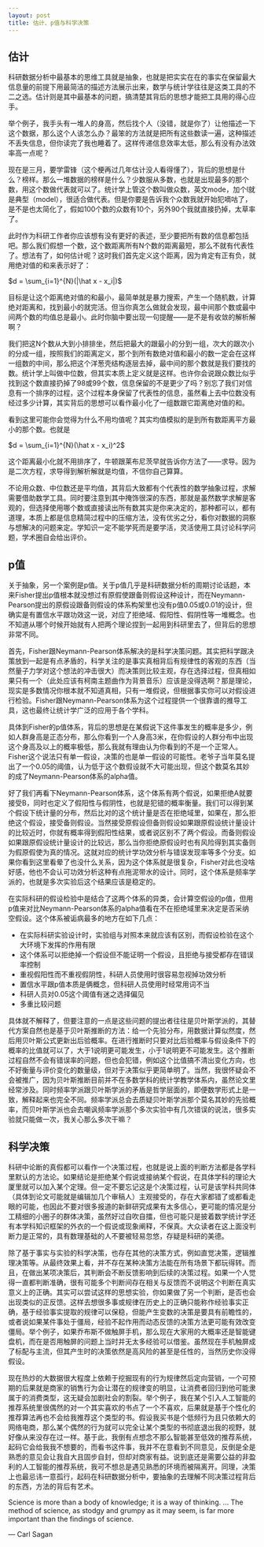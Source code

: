 ```yaml
---
layout: post
title: 估计、p值与科学决策
---
```


## 估计

科研数据分析中最基本的思维工具就是抽象，也就是把实实在在的事实在保留最大信息量的前提下用最简洁的描述方法展示出来，数学与统计学往往是这类工具的不二之选。估计则是其中最基本的问题，搞清楚其背后的思想才能把工具用的得心应手。

举个例子，我手头有一堆人的身高，然后找个人（没错，就是你了）让他描述一下这个数据，那么这个人该怎么办？最笨的方法就是把所有这些数读一遍，这种描述不丢失信息，但你读完了我也睡着了。这样传递信息效率太低，那么有没有办法效率高一点呢？

现在是三月，要学雷锋（这个梗再过几年估计没人看得懂了），背后的思想是什么？榜样。那么一堆数据的榜样是什么？少数服从多数，也就是出现最多的那个数，用这个数做代表就可以了。统计学上管这个数叫做众数，英文mode，加个l就是典型（model），很适合做代表。但是你要是告诉我个众数我就开始犯嘀咕了，是不是也太简化了，假如100个数的众数有10个，另外90个我就直接扔掉，太草率了。

此时作为科研工作者你应该想有没有更好的表述，至少要把所有数的信息都包括吧。那么我们假想一个数，这个数距离所有N个数的距离最短，那么不就有代表性了。想法有了，如何估计呢？这时我们首先定义这个距离，因为肯定有正有负，就用绝对值的和来表示好了：

$d = \sum_{i=1}^{N}(|\hat x - x_i|)$

目标是让这个距离绝对值的和最小，最简单就是暴力搜索，产生一个随机数，计算绝对距离和，找到最小的就完活。但当你真怎么做就会发现，最中间那个数或最中间两个数的均值总是最小。此时你脑中要出现一句提醒——是不是有收敛的解析解啊？

我们把这N个数从大到小排排坐，然后把最大的跟最小的分到一组，次大的跟次小的分成一组，按照我们的距离定义，那个到所有数绝对值和最小的数一定会在这样一组数的中间，那么把这个洋葱壳结构逐层去掉，最中间的那个数就是我们要找的数。统计学上叫做中位数，但其实本质上定义就是这样。也许你会说跟众数比似乎找到这个数直接扔掉了98或99个数，信息保留的不是更少了吗？别忘了我们对信息有一个排序的过程，这个过程本身保留了代表性的信息，虽然看上去中位数没有经过多少计算，其实背后的思想可以看作最小化了一组数跟它距离绝对值的和。

看到这里可能你会觉得为什么不用均值呢？其实均值模拟的是到所有数距离平方最小的那个数。也就是

$d = \sum_{i=1}^{N}(\hat x - x_i)^2$

这个距离最小化就不用排序了，牛顿跟莱布尼茨早就告诉你方法了——求导。因为是二次方程，求导得到解析解就是均值，不信你自己算算。

不论用众数、中位数还是平均值，其背后大致都有个代表性的数学抽象过程，求解需要借助数学工具。同时要注意到其中掩饰很深的东西，那就是虽然数学求解是客观的，但选择使用哪个数或直接读出所有数其实是你来决定的，那种都可以，都有道理，本质上都是信息精简过程中的压缩方法，没有优劣之分，看你对数据的洞察与想解决的问题来定。学知识一定不能学死而是要学活，灵活使用工具讨论科学问题，学术圈自会给出评价。

## p值

关于抽象，另一个案例是p值。关于p值几乎是科研数据分析的周期讨论话题，本来Fisher提出p值根本就没想过有原假使跟备则假设这种设计，而在Neymann-Pearson提出的原假设跟备则假设的体系构架里也没有p值0.05或0.01的设计，但确实是有置信水平跟功效这一说，对应了拒绝域、假阳性、假阴性等一堆概念。也不知道从哪个时候开始就有人把两个理论捏到一起用到科研里去了，但背后的思想非常不同。

首先，Fisher跟Neymann-Pearson体系解决的是科学决策问题。其实把科学跟决策放到一起是有点矛盾的，科学关注的是事实真相背后有规律性的客观的东西（当然量子力学对这个想法的冲击很大）而决策则比较主观，存在选择过程，但真相如果只有一个（此处应该有柯南主题曲作为背景音乐）应该是没得选啊？那是理论，现实是多数情况你根本就不知道真相，只有一堆假说，但根据事实你可以对假设进行检验。Fisher跟Neymann-Pearson体系为这个过程提供一个很靠谱的推导工具，这也最终让统计学广泛的应用于各个学科。

具体到Fisher的p值体系，背后的思想是在某假说下这件事发生的概率是多少，例如人群身高是正态分布，那么你看到一个人身高3米，在你假设的人群分布中出现这个身高及以上的概率极低，那么我就有理由认为你看到的不是一个正常人。Fisher这个说法只有单一假设，决策的也是单一假设的可能性。老爷子当年莫名提出了一个0.05的阈值，认为低于这个数假设就不大可能出现，但这个数莫名其妙的成了Neymann-Pearson体系的alpha值。

好了我们再看下Neymann-Pearson体系，这个体系有两个假说，如果拒绝A就要接受B，同时也定义了假阳性与假阴性，也就是犯错的概率衡量。我们可以得到某个假设下统计量的分布，然后比对的这个统计量是否在拒绝域里，如果在，那么拒绝这个假设，接受备则假设。当然接受原假设但备则假设如果跟原假设统计量设计的比较近时，你就有概率得到假阳性结果，或者说区别不了两个假设。而备则假设如果跟原假设统计量设计的比较远，那么当你拒绝原假设时也有风险得到其实备则为假原假使为真的情况。这就对应的统计学功效分析与错误发现率等多个分支。如果你看到这里看晕了也没什么关系，因为这个体系就是很复杂，Fisher对此也没啥好感，他也不会认可功效分析这种有点拖泥带水的设计。同时，这个体系是频率学派的，也就是多次实验后这个结果应该是稳定的。

在实际科研的假设检验中是结合了这两个体系的异类，会计算空假设的p值，但用p值来对比Neymann-Pearson体系的alpha值看在不在拒绝域里来决定是否采纳空假设。这个体系被诟病最多的地方在如下几点：

- 在实际科研实验设计时，实验组与对照本来就应该有区别，而假设检验在这个大环境下发挥的作用有限
- 这个体系可以拒绝掉一个假设但不能证明一个假设，且拒绝与接受都存在错误率控制
- 重视假阳性而不重视假阴性，科研人员使用时很容易忽视掉功效分析
- 置信水平跟p值本质是俩概念，但科研人员使用时经常用词不当
- 科研人员对0.05这个阈值有迷之选择偏见
- 多重比较问题

具体就不解释了，但要注意的一点是这些问题的提出者往往是贝叶斯学派的，其替代方案自然也是基于贝叶斯推断的方法：给一个先验分布，用数据计算似然度，然后用贝叶斯公式更新出后验概率。在进行推断时只要对比后验概率与假设条件下的概率的比值就可以了，大于1说明更可能发生，小于1说明更不可能发生。这个推断过程自然不会有错误率的问题，但也会犯错，例如这个比值搞不清出变化方向，也不好衡量与评价变化的数量级，但对于决策似乎更简单明了。当然，我很怀疑会不会被推广，因为贝叶斯推断目前并不在多数学科的统计学教学体系内，虽然论文里经常涉及。同时频率学派跟贝叶斯学派的矛盾是哲学层面的，即便数学形式上是一致，解释起来也完全不同。频率学派总会去质疑贝叶斯学派那个莫名其妙的先验概率，而贝叶斯学派也会去嘲讽频率学派那个多次实验中有几次错误的说法，很多实验就只能做一次，我关心那么多次干嘛？

## 科学决策

科研中论断的真假都可以看作一个决策过程，也就是说上面的判断方法都是各学科里默认的方法论。如果结论是拒绝某个假说或接纳某个假说，在具体学科的理论大厦里就可以加入某个定理。但一定不要忘记这是个决策过程，认可是该学科共同体（具体到论文可能就是编辑加几个审稿人）主观接受的，存在大家都错了或都看走眼的可能，也因此不要对很多报道的新鲜研究成果有太多信心，更可能的情况是分工精细的小圈子的群体决策，虽然好过自吹自擂，但也可能只是披着数学统计学还有本学科知识框架的外衣的一个假说或现象阐释，不保真。大众读者在这上面没判断力是正常的，具有数理基础的人不要被轻易忽悠，存疑是科研的美德。

除了基于事实与实验的科学决策，也存在其他的决策方式，例如直觉决策，逻辑推理决策等。从最终效果上看，并不存在某种决策方法能在所有场景下都玩得转。而且，在做出某项决策后，其判断会不断反馈影响到后续的决策过程。如果一个人觉得一直都判断准确，很有可能多个判断间存在相关与反馈而不说明这个判断在真实意义上的正确。其实可以尝试这样的思想实验，你如果做了另一个判断，是否也会出现类似的正反馈。这样去想很多事或规律在历史上的正确只能称作经验事实正确，基于经验事实提取的规律可以保稳，但能产生变数的决策是要具有前瞻性的，或者说如果某件事处于僵局，经验不起作用而动态反馈的决策方法更可能有效改变僵局。举个例子，如果乔布斯不做触屏手机，那么现在大家用的大概率还是智能键盘机，而在是否用触屏的问题上当时并无太多经验可以借鉴。虽然现在手机触屏成了标配与主流，但其产生时的决策依然是高风险的甚至是任性的，当然历史你没得假设。

现在热炒的大数据很大程度上依赖于挖掘现有的行为规律然后定向营销，一个可预期的后果就是商家的销售行为会让潜在的规律变的明显，让消费者回归到他可能隶属于的消费类型，这无疑会加剧社会的割裂。举个例子，我在某个引入人工智能的推荐系统里很偶然的对一个其实喜欢的书点了一个不喜欢，后果就是基于个性化的推荐算法再也不会给我推荐这个类型的书。假设我买书是个低频行为且只依赖大的网络电商，那么某个偶然的行为就可以完全让某个类型的书彻底退出我的视野，就好像从来没存在过一样。基于此，我倒有点想念不那么智能甚至低效的推荐系统，起码它会给我我不想要的，而看书这件事，我并不在意看到不同意见，反倒是全是熟悉的意见会让我自大且固步自封，但却对商家有益。说到底还是需要公益的非盈利的人工智能的推荐系统，我可不想总是遇见熟悉的环境而被隔离开。同理，决策上也最忌讳一意孤行，起码在科研数据分析中，要抽象的去理解不同决策过程背后的东西，方法的背后有艺术。

Science is more than a body of knowledge; it is a way of thinking. … The method of science, as stodgy and grumpy as it may seem, is far more important than the findings of science. 

— Carl Sagan